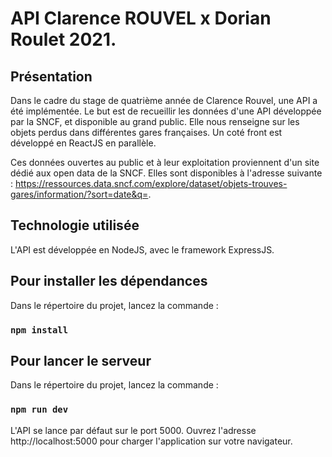# API Clarence ROUVEL x Dorian Roulet 2021.

## Présentation

Dans le cadre du stage de quatrième année de Clarence Rouvel, une API a été implémentée. 
Le but est de recueillir les données d'une API développée par la SNCF, et disponible au grand public. Elle nous renseigne sur les objets perdus dans différentes gares françaises.
Un coté front est développé en ReactJS en parallèle.

Ces données ouvertes au public et à leur exploitation proviennent d'un site dédié aux open data de la SNCF.
Elles sont disponibles à l'adresse suivante : https://ressources.data.sncf.com/explore/dataset/objets-trouves-gares/information/?sort=date&q=.

## Technologie utilisée

L'API est développée en NodeJS, avec le framework ExpressJS.

## Pour installer les dépendances

Dans le répertoire du projet, lancez la commande :

### `npm install`

## Pour lancer le serveur 

Dans le répertoire du projet, lancez la commande : 

### `npm run dev`

L'API se lance par défaut sur le port 5000.
Ouvrez l'adresse http://localhost:5000 pour charger l'application sur votre navigateur.


